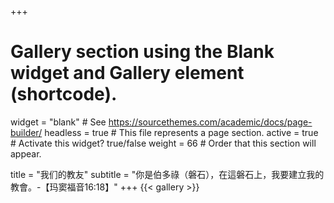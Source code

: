 +++
# Gallery section using the Blank widget and Gallery element (shortcode).
widget = "blank"  # See https://sourcethemes.com/academic/docs/page-builder/
headless = true  # This file represents a page section.
active = true  # Activate this widget? true/false
weight = 66  # Order that this section will appear.

title = "我们的教友"
subtitle = "你是伯多祿（磐石），在這磐石上，我要建立我的教會。-【玛窦福音16:18】"
+++
{{< gallery >}}
